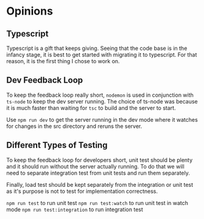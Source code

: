 # Opinions

## Typescript

Typescript is a gift that keeps giving. Seeing that the code base is in the infancy stage, it is best to get started with migrating it to typescript. For that reason, it is the first thing I chose to work on.

## Dev Feedback Loop

To keep the feedback loop really short, `nodemon` is used in conjunction with `ts-node` to keep the dev server running. The choice of ts-node was because it is much faster than waiting for `tsc` to build and the server to start.

Use `npm run dev` to get the server running in the dev mode where it watches for changes in the src directory and reruns the server.

## Different Types of Testing

To keep the feedback loop for developers short, unit test should be plenty and it should run without the server actually running. To do that we will need to separate integration test from unit tests and run them separately.

Finally, load test should be kept separately from the integration or unit test as it's purpose is not to test for implementation correctness.

`npm run test` to run unit test
`npm run test:watch` to run unit test in watch mode
`npm run test:integration` to run integration test
